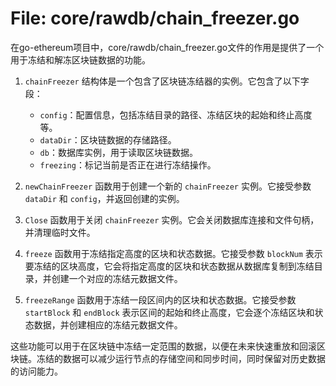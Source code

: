# File: core/rawdb/chain_freezer.go

在go-ethereum项目中，core/rawdb/chain_freezer.go文件的作用是提供了一个用于冻结和解冻区块链数据的功能。

1. `chainFreezer` 结构体是一个包含了区块链冻结器的实例。它包含了以下字段：
   - `config`：配置信息，包括冻结目录的路径、冻结区块的起始和终止高度等。
   - `dataDir`：区块链数据的存储路径。
   - `db`：数据库实例，用于读取区块链数据。
   - `freezing`：标记当前是否正在进行冻结操作。

2. `newChainFreezer` 函数用于创建一个新的 `chainFreezer` 实例。它接受参数 `dataDir` 和 `config`，并返回创建的实例。

3. `Close` 函数用于关闭 `chainFreezer` 实例。它会关闭数据库连接和文件句柄，并清理临时文件。

4. `freeze` 函数用于冻结指定高度的区块和状态数据。它接受参数 `blockNum` 表示要冻结的区块高度，它会将指定高度的区块和状态数据从数据库复制到冻结目录，并创建一个对应的冻结元数据文件。

5. `freezeRange` 函数用于冻结一段区间内的区块和状态数据。它接受参数 `startBlock` 和 `endBlock` 表示区间的起始和终止高度，它会逐个冻结区块和状态数据，并创建相应的冻结元数据文件。

这些功能可以用于在区块链中冻结一定范围的数据，以便在未来快速重放和回滚区块链。冻结的数据可以减少运行节点的存储空间和同步时间，同时保留对历史数据的访问能力。

